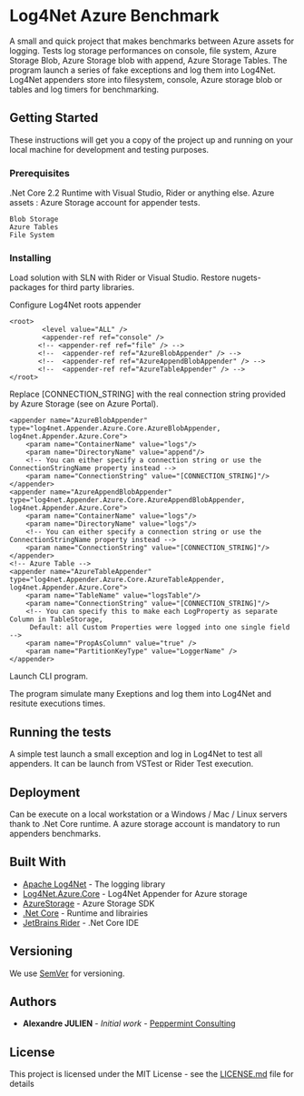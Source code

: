 # Log4Net Azure Benchmark

A small and quick project that makes benchmarks between Azure assets for logging.
Tests log storage performances on console, file system, Azure Storage Blob, Azure Storage blob with append, Azure Storage Tables.
The program launch a series of fake exceptions and log them into Log4Net.
Log4Net appenders store into filesystem, console, Azure storage blob or tables and log timers for benchmarking.

## Getting Started

These instructions will get you a copy of the project up and running on your local machine for development and testing purposes.

### Prerequisites

.Net Core 2.2 Runtime with Visual Studio, Rider or anything else.
Azure assets : Azure Storage account for appender tests.

```
Blob Storage
Azure Tables
File System
```

### Installing

Load solution with SLN with Rider or Visual Studio.
Restore nugets-packages for third party libraries.

Configure Log4Net roots appender
```
<root>
        <level value="ALL" />
        <appender-ref ref="console" />
       <!-- <appender-ref ref="file" /> -->
       <!--  <appender-ref ref="AzureBlobAppender" /> -->
       <!--  <appender-ref ref="AzureAppendBlobAppender" /> -->
       <!--  <appender-ref ref="AzureTableAppender" /> -->
</root>
```
Replace [CONNECTION_STRING] with the real connection string provided by Azure Storage (see on Azure Portal).
<!-- Azure Blob -->
    <appender name="AzureBlobAppender" type="log4net.Appender.Azure.Core.AzureBlobAppender, log4net.Appender.Azure.Core">
        <param name="ContainerName" value="logs"/>
        <param name="DirectoryName" value="append"/>
        <!-- You can either specify a connection string or use the ConnectionStringName property instead -->
        <param name="ConnectionString" value="[CONNECTION_STRING]"/>
    </appender>
    <appender name="AzureAppendBlobAppender" type="log4net.Appender.Azure.Core.AzureAppendBlobAppender, log4net.Appender.Azure.Core">
        <param name="ContainerName" value="logs"/>
        <param name="DirectoryName" value="logs"/>
        <!-- You can either specify a connection string or use the ConnectionStringName property instead -->
        <param name="ConnectionString" value="[CONNECTION_STRING]"/>
    </appender>
    <!-- Azure Table -->
    <appender name="AzureTableAppender" type="log4net.Appender.Azure.Core.AzureTableAppender, log4net.Appender.Azure.Core">
        <param name="TableName" value="logsTable"/>
        <param name="ConnectionString" value="[CONNECTION_STRING]"/>
        <!-- You can specify this to make each LogProperty as separate Column in TableStorage, 
         Default: all Custom Properties were logged into one single field -->
        <param name="PropAsColumn" value="true" />
        <param name="PartitionKeyType" value="LoggerName" />
    </appender>

Launch CLI program.

The program simulate many Exeptions and log them into Log4Net and resitute executions times.

## Running the tests

A simple test launch a small exception and log in Log4Net to test all appenders.
It can be launch from VSTest or Rider Test execution.

## Deployment

Can be execute on a local workstation or a Windows / Mac / Linux servers thank to .Net Core runtime.
A azure storage account is mandatory to run appenders benchmarks.

## Built With

* [Apache Log4Net](https://logging.apache.org/log4net/) - The logging library
* [Log4Net.Azure.Core](https://github.com/GrzegorzBlok/log4net.Azure.Core) - Log4Net Appender for Azure storage
* [AzureStorage](https://www.nuget.org/packages/WindowsAzure.Storage/) - Azure Storage SDK
* [.Net Core](https://docs.microsoft.com/fr-fr/dotnet/core/) - Runtime and librairies
* [JetBrains Rider](https://www.jetbrains.com/fr-fr/rider/) - .Net Core IDE

## Versioning

We use [SemVer](http://semver.org/) for versioning.

## Authors

* **Alexandre JULIEN** - *Initial work* - [Peppermint Consulting](https://github.com/alexandrejulien)

## License

This project is licensed under the MIT License - see the [LICENSE.md](LICENSE.md) file for details

